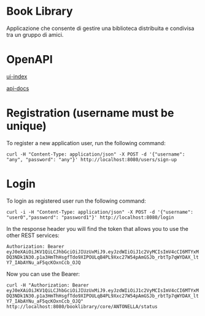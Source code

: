 # Book Library
Applicazione che consente di gestire una biblioteca distribuita e condivisa tra un gruppo di amici.

# OpenAPI
[ui-index](http://localhost:8080/swagger-ui/index.html)

[api-docs](http://localhost:8080/v3/api-docs)

# Registration (username must be unique)
To register a new application user, run the following command:

`curl -H "Content-Type: application/json" -X POST -d '{"username": "any", "password": "any"}' http://localhost:8080/users/sign-up`

# Login
To login as registered user run the following command:

`curl -i -H "Content-Type: application/json" -X POST -d '{"username": "user0","password": "password1"}' http://localhost:8080/login`

In the response header you will find the token that allows you to use the other REST services: 

`Authorization: Bearer eyJ0eXAiOiJKV1QiLCJhbGciOiJIUzUxMiJ9.eyJzdWIiOiJ1c2VyMCIsImV4cCI6MTYxMDQ3NDk1N30.p1a3HmThHsgfTdo9XIPOULqB4PL9Xxc27W54pAmGSJb_rbtTp7qWYDAX_ltY7_IAbAYNu_aF5qcKOxnCcb_OJQ`

Now you can use the Bearer:

`curl -H "Authorization: Bearer eyJ0eXAiOiJKV1QiLCJhbGciOiJIUzUxMiJ9.eyJzdWIiOiJ1c2VyMCIsImV4cCI6MTYxMDQ3NDk1N30.p1a3HmThHsgfTdo9XIPOULqB4PL9Xxc27W54pAmGSJb_rbtTp7qWYDAX_ltY7_IAbAYNu_aF5qcKOxnCcb_OJQ" http://localhost:8080/booklibrary/core/ANTONELLA/status`
